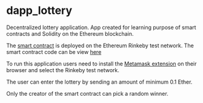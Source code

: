 # dapp_lottery

Decentralized lottery application. App created for learning purpose of smart contracts and Solidity on the Ethereum blockchain.

The [smart contract](https://rinkeby.etherscan.io/address/0xe21dDba79c5E1F3e1CC4826c6F771eBb60855581) is deployed on the Ethereum Rinkeby test network. The smart contract code can be view [here](https://github.com/michaelbretagne/smart_contract_lottery)

To run this application users need to install the [Metamask extension](https://metamask.io/) on their browser and select the Rinkeby test network.

The user can enter the lottery by sending an amount of minimum 0.1 Ether.

Only the creator of the smart contract can pick a random winner.
